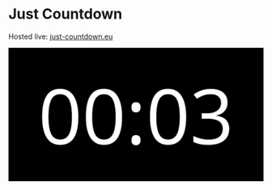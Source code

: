 # Just Countdown

Hosted live: [just-countdown.eu](https://just-countdown.eu/)

![Screenshot](./src/images/og-image.jpg)
